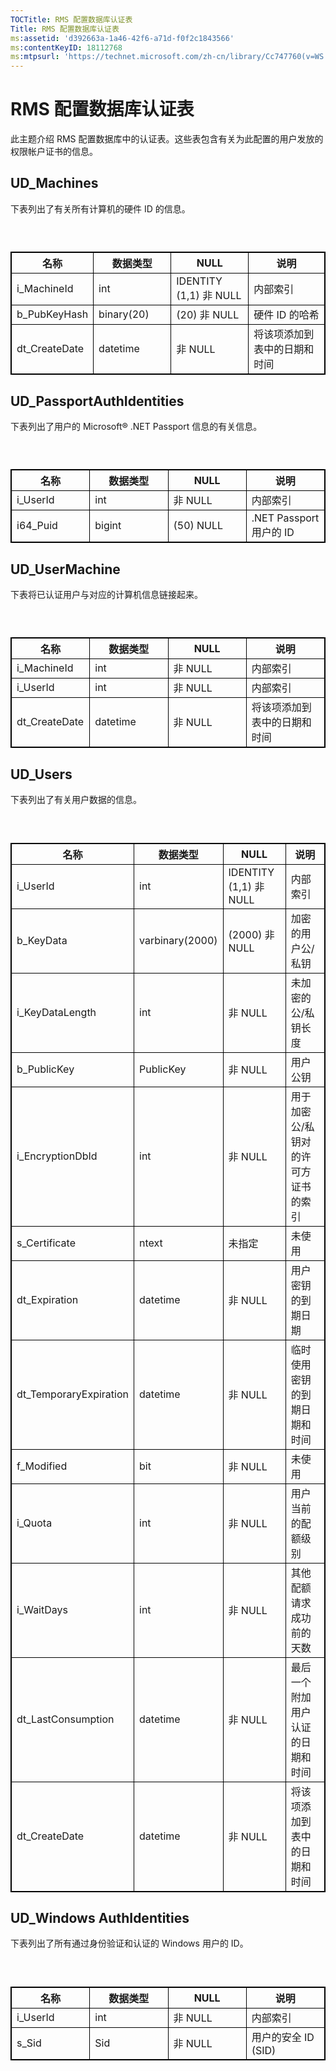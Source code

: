 ```yaml
---
TOCTitle: RMS 配置数据库认证表
Title: RMS 配置数据库认证表
ms:assetid: 'd392663a-1a46-42f6-a71d-f0f2c1843566'
ms:contentKeyID: 18112768
ms:mtpsurl: 'https://technet.microsoft.com/zh-cn/library/Cc747760(v=WS.10)'
---
```


RMS 配置数据库认证表
====================

此主题介绍 RMS 配置数据库中的认证表。这些表包含有关为此配置的用户发放的权限帐户证书的信息。

UD\_Machines
------------

下表列出了有关所有计算机的硬件 ID 的信息。

###  

 
<p> </p> <table style="border:1px solid black;">
<colgroup>
<col width="25%" />
<col width="25%" />
<col width="25%" />
<col width="25%" />
</colgroup>
<thead>
<tr class="header">
<th style="border:1px solid black;" >名称</th>
<th style="border:1px solid black;" >数据类型</th>
<th style="border:1px solid black;" >NULL</th>
<th style="border:1px solid black;" >说明</th>
</tr>
</thead>
<tbody>
<tr class="odd">
<td style="border:1px solid black;">i_MachineId</td>
<td style="border:1px solid black;">int</td>
<td style="border:1px solid black;">IDENTITY (1,1) 非 NULL</td>
<td style="border:1px solid black;">内部索引</td>
</tr>
<tr class="even">
<td style="border:1px solid black;">b_PubKeyHash</td>
<td style="border:1px solid black;">binary(20)</td>
<td style="border:1px solid black;">(20) 非 NULL</td>
<td style="border:1px solid black;">硬件 ID 的哈希</td>
</tr>
<tr class="odd">
<td style="border:1px solid black;">dt_CreateDate</td>
<td style="border:1px solid black;">datetime</td>
<td style="border:1px solid black;">非 NULL</td>
<td style="border:1px solid black;">将该项添加到表中的日期和时间</td>
</tr>
</tbody>
</table>
  
UD\_PassportAuthIdentities  
--------------------------
  
下表列出了用户的 Microsoft® .NET Passport 信息的有关信息。
  
###  

 
<p> </p> <table style="border:1px solid black;">
<colgroup>
<col width="25%" />
<col width="25%" />
<col width="25%" />
<col width="25%" />
</colgroup>
<thead>
<tr class="header">
<th style="border:1px solid black;" >名称</th>
<th style="border:1px solid black;" >数据类型</th>
<th style="border:1px solid black;" >NULL</th>
<th style="border:1px solid black;" >说明</th>
</tr>
</thead>
<tbody>
<tr class="odd">
<td style="border:1px solid black;">i_UserId</td>
<td style="border:1px solid black;">int</td>
<td style="border:1px solid black;">非 NULL</td>
<td style="border:1px solid black;">内部索引</td>
</tr>
<tr class="even">
<td style="border:1px solid black;">i64_Puid</td>
<td style="border:1px solid black;">bigint</td>
<td style="border:1px solid black;">(50) NULL</td>
<td style="border:1px solid black;">.NET Passport 用户的 ID</td>
</tr>
</tbody>
</table>
  
UD\_UserMachine  
---------------
  
下表将已认证用户与对应的计算机信息链接起来。
  
###  

 
<p> </p> <table style="border:1px solid black;">
<colgroup>
<col width="25%" />
<col width="25%" />
<col width="25%" />
<col width="25%" />
</colgroup>
<thead>
<tr class="header">
<th style="border:1px solid black;" >名称</th>
<th style="border:1px solid black;" >数据类型</th>
<th style="border:1px solid black;" >NULL</th>
<th style="border:1px solid black;" >说明</th>
</tr>
</thead>
<tbody>
<tr class="odd">
<td style="border:1px solid black;">i_MachineId</td>
<td style="border:1px solid black;">int</td>
<td style="border:1px solid black;">非 NULL</td>
<td style="border:1px solid black;">内部索引</td>
</tr>
<tr class="even">
<td style="border:1px solid black;">i_UserId</td>
<td style="border:1px solid black;">int</td>
<td style="border:1px solid black;">非 NULL</td>
<td style="border:1px solid black;">内部索引</td>
</tr>
<tr class="odd">
<td style="border:1px solid black;">dt_CreateDate</td>
<td style="border:1px solid black;">datetime</td>
<td style="border:1px solid black;">非 NULL</td>
<td style="border:1px solid black;">将该项添加到表中的日期和时间</td>
</tr>
</tbody>
</table>
  
UD\_Users  
---------
  
下表列出了有关用户数据的信息。
  
###  

 
<p> </p> <table style="border:1px solid black;">
<colgroup>
<col width="25%" />
<col width="25%" />
<col width="25%" />
<col width="25%" />
</colgroup>
<thead>
<tr class="header">
<th style="border:1px solid black;" >名称</th>
<th style="border:1px solid black;" >数据类型</th>
<th style="border:1px solid black;" >NULL</th>
<th style="border:1px solid black;" >说明</th>
</tr>
</thead>
<tbody>
<tr class="odd">
<td style="border:1px solid black;">i_UserId</td>
<td style="border:1px solid black;">int</td>
<td style="border:1px solid black;">IDENTITY (1,1) 非 NULL</td>
<td style="border:1px solid black;">内部索引</td>
</tr>
<tr class="even">
<td style="border:1px solid black;">b_KeyData</td>
<td style="border:1px solid black;">varbinary(2000)</td>
<td style="border:1px solid black;">(2000) 非 NULL</td>
<td style="border:1px solid black;">加密的用户公/私钥</td>
</tr>
<tr class="odd">
<td style="border:1px solid black;">i_KeyDataLength</td>
<td style="border:1px solid black;">int</td>
<td style="border:1px solid black;">非 NULL</td>
<td style="border:1px solid black;">未加密的公/私钥长度</td>
</tr>
<tr class="even">
<td style="border:1px solid black;">b_PublicKey</td>
<td style="border:1px solid black;">PublicKey</td>
<td style="border:1px solid black;">非 NULL</td>
<td style="border:1px solid black;">用户公钥</td>
</tr>
<tr class="odd">
<td style="border:1px solid black;">i_EncryptionDbId</td>
<td style="border:1px solid black;">int</td>
<td style="border:1px solid black;">非 NULL</td>
<td style="border:1px solid black;">用于加密公/私钥对的许可方证书的索引</td>
</tr>
<tr class="even">
<td style="border:1px solid black;">s_Certificate</td>
<td style="border:1px solid black;">ntext</td>
<td style="border:1px solid black;">未指定</td>
<td style="border:1px solid black;">未使用</td>
</tr>
<tr class="odd">
<td style="border:1px solid black;">dt_Expiration</td>
<td style="border:1px solid black;">datetime</td>
<td style="border:1px solid black;">非 NULL</td>
<td style="border:1px solid black;">用户密钥的到期日期</td>
</tr>
<tr class="even">
<td style="border:1px solid black;">dt_TemporaryExpiration</td>
<td style="border:1px solid black;">datetime</td>
<td style="border:1px solid black;">非 NULL</td>
<td style="border:1px solid black;">临时使用密钥的到期日期和时间</td>
</tr>
<tr class="odd">
<td style="border:1px solid black;">f_Modified</td>
<td style="border:1px solid black;">bit</td>
<td style="border:1px solid black;">非 NULL</td>
<td style="border:1px solid black;">未使用</td>
</tr>
<tr class="even">
<td style="border:1px solid black;">i_Quota</td>
<td style="border:1px solid black;">int</td>
<td style="border:1px solid black;">非 NULL</td>
<td style="border:1px solid black;">用户当前的配额级别</td>
</tr>
<tr class="odd">
<td style="border:1px solid black;">i_WaitDays</td>
<td style="border:1px solid black;">int</td>
<td style="border:1px solid black;">非 NULL</td>
<td style="border:1px solid black;">其他配额请求成功前的天数</td>
</tr>
<tr class="even">
<td style="border:1px solid black;">dt_LastConsumption</td>
<td style="border:1px solid black;">datetime</td>
<td style="border:1px solid black;">非 NULL</td>
<td style="border:1px solid black;">最后一个附加用户认证的日期和时间</td>
</tr>
<tr class="odd">
<td style="border:1px solid black;">dt_CreateDate</td>
<td style="border:1px solid black;">datetime</td>
<td style="border:1px solid black;">非 NULL</td>
<td style="border:1px solid black;">将该项添加到表中的日期和时间</td>
</tr>
</tbody>
</table>
  
UD\_Windows AuthIdentities  
--------------------------
  
下表列出了所有通过身份验证和认证的 Windows 用户的 ID。
  
###  

 
<p> </p> <table style="border:1px solid black;">
<colgroup>
<col width="25%" />
<col width="25%" />
<col width="25%" />
<col width="25%" />
</colgroup>
<thead>
<tr class="header">
<th style="border:1px solid black;" >名称</th>
<th style="border:1px solid black;" >数据类型</th>
<th style="border:1px solid black;" >NULL</th>
<th style="border:1px solid black;" >说明</th>
</tr>
</thead>
<tbody>
<tr class="odd">
<td style="border:1px solid black;">i_UserId</td>
<td style="border:1px solid black;">int</td>
<td style="border:1px solid black;">非 NULL</td>
<td style="border:1px solid black;">内部索引</td>
</tr>
<tr class="even">
<td style="border:1px solid black;">s_Sid</td>
<td style="border:1px solid black;">Sid</td>
<td style="border:1px solid black;">非 NULL</td>
<td style="border:1px solid black;">用户的安全 ID (SID)</td>
</tr>
</tbody>
</table>
